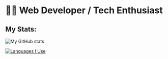 
# 🐱‍💻 Web Developer / Tech Enthusiast

## My Stats:

![My GitHub stats](https://github-readme-stats.vercel.app/api?username=Shaam-K&show_icons=true&theme=tokyonight&text_color=F3F3F3)

[![Languages I Use](https://github-readme-stats.vercel.app/api/top-langs/?username=Shaam-K&layout=compact&theme=tokyonight&text_color=F3F3F3)](https://github.com/anuraghazra/github-readme-stats)